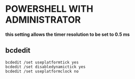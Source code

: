 # POWERSHELL WITH ADMINISTRATOR
#### this setting allows the timer resolution to be set to 0.5 ms

## bcdedit

```shell
bcdedit /set useplatformtick yes
bcdedit /set disabledynamictick yes
bcdedit /set useplatformclock no
```